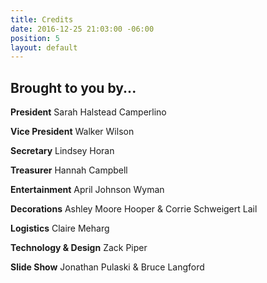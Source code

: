 ```yaml
---
title: Credits
date: 2016-12-25 21:03:00 -06:00
position: 5
layout: default
---
```


## Brought to you by...

**President**
Sarah Halstead Camperlino

**Vice President**
Walker Wilson

**Secretary**
Lindsey Horan

**Treasurer**
Hannah Campbell

**Entertainment**
April Johnson Wyman

**Decorations**
Ashley Moore Hooper & Corrie Schweigert Lail

**Logistics**
Claire Meharg

**Technology & Design**
Zack Piper

**Slide Show**
Jonathan Pulaski & Bruce Langford
